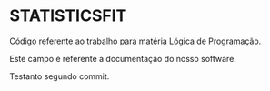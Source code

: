# STATISTICSFIT
Código referente ao trabalho para matéria Lógica de Programação.

Este campo é referente a documentação do nosso software.

Testanto segundo commit.
